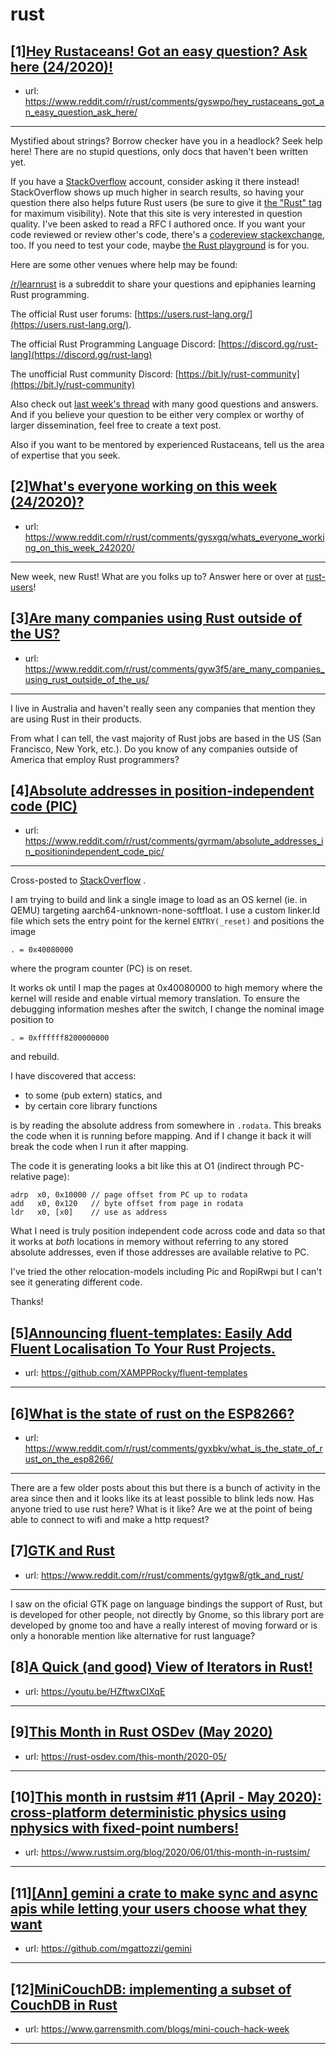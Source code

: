# rust
## [1][Hey Rustaceans! Got an easy question? Ask here (24/2020)!](https://www.reddit.com/r/rust/comments/gyswpo/hey_rustaceans_got_an_easy_question_ask_here/)
- url: https://www.reddit.com/r/rust/comments/gyswpo/hey_rustaceans_got_an_easy_question_ask_here/
---
Mystified about strings? Borrow checker have you in a headlock? Seek help here! There are no stupid questions, only docs that haven't been written yet.

If you have a [StackOverflow](http://stackoverflow.com/) account, consider asking it there instead! StackOverflow shows up much higher in search results, so having your question there also helps future Rust users (be sure to give it [the "Rust" tag](http://stackoverflow.com/questions/tagged/rust) for maximum visibility). Note that this site is very interested in question quality. I've been asked to read a RFC I authored once. If you want your code reviewed or review other's code, there's a [codereview stackexchange](https://codereview.stackexchange.com/questions/tagged/rust), too. If you need to test your code, maybe [the Rust playground](https://play.rust-lang.org) is for you.

Here are some other venues where help may be found:

[/r/learnrust](https://www.reddit.com/r/learnrust) is a subreddit to share your questions and epiphanies learning Rust programming.

The official Rust user forums: [https://users.rust-lang.org/](https://users.rust-lang.org/).

The official Rust Programming Language Discord: [https://discord.gg/rust-lang](https://discord.gg/rust-lang)

The unofficial Rust community Discord: [https://bit.ly/rust-community](https://bit.ly/rust-community)

Also check out [last week's thread](https://reddit.com/r/rust/comments/guo4c1/hey_rustaceans_got_an_easy_question_ask_here/) with many good questions and answers. And if you believe your question to be either very complex or worthy of larger dissemination, feel free to create a text post.

Also if you want to be mentored by experienced Rustaceans, tell us the area of expertise that you seek.
## [2][What's everyone working on this week (24/2020)?](https://www.reddit.com/r/rust/comments/gysxgq/whats_everyone_working_on_this_week_242020/)
- url: https://www.reddit.com/r/rust/comments/gysxgq/whats_everyone_working_on_this_week_242020/
---
New week, new Rust! What are you folks up to? Answer here or over at [rust-users](https://users.rust-lang.org/t/whats-everyone-working-on-this-week-24-2020/43988?u=llogiq)!
## [3][Are many companies using Rust outside of the US?](https://www.reddit.com/r/rust/comments/gyw3f5/are_many_companies_using_rust_outside_of_the_us/)
- url: https://www.reddit.com/r/rust/comments/gyw3f5/are_many_companies_using_rust_outside_of_the_us/
---
I live in Australia and haven't really seen any companies that mention they are using Rust in their products. 

From what I can tell, the vast majority of Rust jobs are based in the US (San Francisco, New York, etc.). Do you know of any companies outside of America that employ Rust programmers?
## [4][Absolute addresses in position-independent code (PIC)](https://www.reddit.com/r/rust/comments/gyrmam/absolute_addresses_in_positionindependent_code_pic/)
- url: https://www.reddit.com/r/rust/comments/gyrmam/absolute_addresses_in_positionindependent_code_pic/
---
Cross-posted to [StackOverflow](https://stackoverflow.com/questions/62254811/absolute-addresses-in-position-independent-code-pic) .

I am trying to build and link a single image to load as an OS kernel (ie. in QEMU) targeting aarch64-unknown-none-softfloat. I use a custom linker.ld file which sets the entry point for the kernel `ENTRY(_reset)` and positions the image

`. = 0x40080000`

where the program counter (PC) is on reset.

It works ok until I map the pages at 0x40080000 to high memory where the kernel will reside and enable virtual memory translation. To ensure the debugging information meshes after the switch, I change the nominal image position to

`. = 0xffffff8200000000`

and rebuild.

I have discovered that access:

* to some (pub extern) statics, and
* by certain core library functions

is by reading the absolute address from somewhere in `.rodata`. This breaks the code when it is running before mapping. And if I change it back it will break the code when I run it after mapping.

The code it is generating looks a bit like this at O1 (indirect through PC-relative page):

    adrp  x0, 0x10000 // page offset from PC up to rodata
    add   x0, 0x120   // byte offset from page in rodata
    ldr   x0, [x0]    // use as address

What I need is truly position independent code across code and data so that it works at *both* locations in memory without referring to any stored absolute addresses, even if those addresses are available relative to PC.

I've tried the other relocation-models including Pic and RopiRwpi but I can't see it generating different code.

Thanks!
## [5][Announcing fluent-templates: Easily Add Fluent Localisation To Your Rust Projects.](https://www.reddit.com/r/rust/comments/gyxl2g/announcing_fluenttemplates_easily_add_fluent/)
- url: https://github.com/XAMPPRocky/fluent-templates
---

## [6][What is the state of rust on the ESP8266?](https://www.reddit.com/r/rust/comments/gyxbkv/what_is_the_state_of_rust_on_the_esp8266/)
- url: https://www.reddit.com/r/rust/comments/gyxbkv/what_is_the_state_of_rust_on_the_esp8266/
---
There are a few older posts about this but there is a bunch of activity in the area since then and it looks like its at least possible to blink leds now. Has anyone tried to use rust here? What is it like? Are we at the point of being able to connect to wifi and make a http request?
## [7][GTK and Rust](https://www.reddit.com/r/rust/comments/gytgw8/gtk_and_rust/)
- url: https://www.reddit.com/r/rust/comments/gytgw8/gtk_and_rust/
---
I saw on the oficial GTK page on language bindings the support of Rust, but is developed for other people, not directly by Gnome, so this library port are developed by gnome too and have a really interest of moving forward or is only a honorable mention like alternative for rust language?
## [8][A Quick (and good) View of Iterators in Rust!](https://www.reddit.com/r/rust/comments/gyryth/a_quick_and_good_view_of_iterators_in_rust/)
- url: https://youtu.be/HZftwxCIXqE
---

## [9][This Month in Rust OSDev (May 2020)](https://www.reddit.com/r/rust/comments/gyi9p0/this_month_in_rust_osdev_may_2020/)
- url: https://rust-osdev.com/this-month/2020-05/
---

## [10][This month in rustsim #11 (April - May 2020): cross-platform deterministic physics using nphysics with fixed-point numbers!](https://www.reddit.com/r/rust/comments/gyeaik/this_month_in_rustsim_11_april_may_2020/)
- url: https://www.rustsim.org/blog/2020/06/01/this-month-in-rustsim/
---

## [11][[Ann] gemini a crate to make sync and async apis while letting your users choose what they want](https://www.reddit.com/r/rust/comments/gyl7h7/ann_gemini_a_crate_to_make_sync_and_async_apis/)
- url: https://github.com/mgattozzi/gemini
---

## [12][MiniCouchDB: implementing a subset of CouchDB in Rust](https://www.reddit.com/r/rust/comments/gynj0f/minicouchdb_implementing_a_subset_of_couchdb_in/)
- url: https://www.garrensmith.com/blogs/mini-couch-hack-week
---

